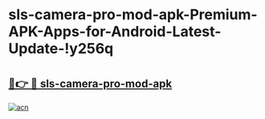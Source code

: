 # sls-camera-pro-mod-apk-Premium-APK-Apps-for-Android-Latest-Update-!y256q

# <h2><a href="https://2cyyc0.esa.edu.pl?title=sls-camera-pro-mod-apk&ref=y256q">🔗👉 🔴 sls-camera-pro-mod-apk</a></h2>

[![acn](https://github.com/user-attachments/assets/0f9c940e-d8b0-45ae-aac7-cd30a18b3e1c)](https://2cyyc0.esa.edu.pl?title=sls-camera-pro-mod-apk&ref=y256q)

